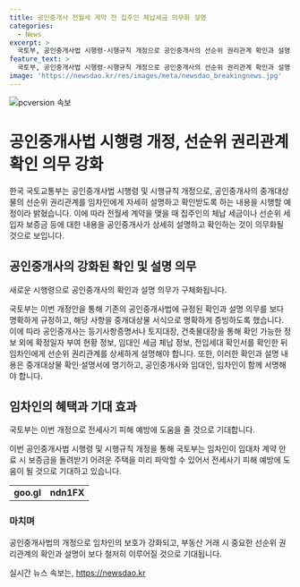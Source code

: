 ```yaml
---
title: 공인중개사 전월세 계약 전 집주인 체납세금 의무화 설명
categories:
  - News
excerpt: >
  국토부, 공인중개사법 시행령·시행규칙 개정으로 공인중개사의 선순위 권리관계 확인과 설명 의무를 강화. 중개대상물 확인·설명서로 증빙하고, 임차인에게 서명 요구. 임대인 세금 체납, 보증금 등 확인해 예방에 도움 기대.
feature_text: >
  국토부, 공인중개사법 시행령·시행규칙 개정으로 공인중개사의 선순위 권리관계 확인과 설명 의무를 강화. 중개대상물 확인·설명서로 증빙하고, 임차인에게 서명 요구. 임대인 세금 체납, 보증금 등 확인해 예방에 도움 기대.
image: 'https://newsdao.kr/res/images/meta/newsdao_breakingnews.jpg'
---
```


<p><img src="https://newsdao.kr/res/images/meta/newsdao_breakingnews.jpg" alt="pcversion 속보" /></p>

<h1>공인중개사법 시행령 개정, 선순위 권리관계 확인 의무 강화</h1>

<p data-ke-size="size16"></p>

<p>한국 국토교통부는 공인중개사법 시행령 및 시행규칙 개정으로, 공인중개사의 중개대상물의 선순위 권리관계를 임차인에게 자세히 설명하고 확인받도록 하는 내용을 시행할 예정이라 밝혔습니다. 이에 따라 전월세 계약을 맺을 때 집주인의 체납 세금이나 선순위 세입자 보증금 등에 대한 내용을 공인중개사가 상세히 설명하고 확인하는 것이 의무화될 것으로 보입니다.</p>

<h2 data-ke-size="size26">공인중개사의 강화된 확인 및 설명 의무</h2>

<p data-ke-size="size16">새로운 시행령으로 공인중개사의 확인과 설명 의무가 구체화됩니다.</p>

<p>국토부는 이번 개정안을 통해 기존의 공인중개사법에 규정된 확인과 설명 의무를 보다 명확하게 규정하고, 해당 사항을 중개대상물 서식으로 명확하게 증빙하도록 했습니다. 이에 따라 공인중개사는 등기사항증명서나 토지대장, 건축물대장을 통해 확인 가능한 정보 외에 확정일자 부여 현황 정보, 임대인 세금 체납 정보, 전입세대 확인서를 확인한 뒤 임차인에게 선순위 권리관계를 상세하게 설명해야 합니다. 또한, 이러한 확인과 설명 내용은 중개대상물 확인·설명서에 명기하고, 공인중개사와 임대인, 임차인이 함께 서명해야 합니다.</p>

<h2 data-ke-size="size26">임차인의 혜택과 기대 효과</h2>

<p data-ke-size="size16">국토부는 이번 개정으로 전세사기 피해 예방에 도움을 줄 것으로 기대합니다.</p>

<p>이번 공인중개사법 시행령 및 시행규칙 개정을 통해 국토부는 임차인이 임대차 계약 만료 시 보증금을 돌려받기 어려운 주택을 미리 파악할 수 있어서 전세사기 피해 예방에 도움이 될 것으로 기대하고 있습니다.</p>

<p data-ke-size="size16"></p>

<table>
    <tbody>
        <tr>
            <td style="text-align: center; height: 17px;"><b>goo.gl</b></td>
            <td style="text-align: center; height: 17px;"><b>ndn1FX</b></td>
        </tr>
    </tbody>
</table>

<p data-ke-size="size16"></p>

<h3 data-ke-size="size26">마치며</h3>

<p data-ke-size="size16">공인중개사법의 개정으로 임차인의 보호가 강화되고, 부동산 거래 시 중요한 선순위 권리관계의 확인과 설명이 보다 철저히 이루어질 것으로 기대됩니다.</p>
실시간 뉴스 속보는, <a href="https://newsdao.kr" rel="dofollow">https://newsdao.kr</a>


